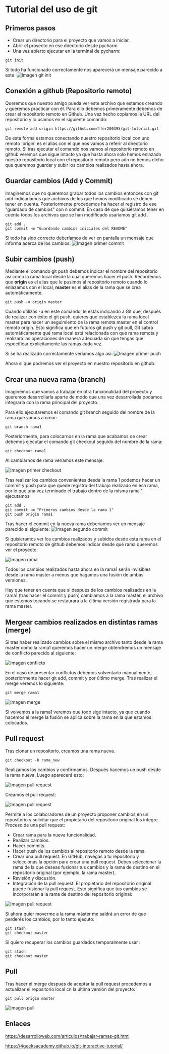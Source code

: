# Tutorial del uso de git

## Primeros pasos
- Crear un directorio para el proyecto que vamos a iniciar.
- Abrir el proyecto en ese directorio desde pycharm
- Una vez abierto ejecutar en la terminal de pycharm:
```
git init
```
Si todo ha funcionado correctamente nos aparecerá un mensaje parecido a este:
![Imagen git init](pics/git_init.png)

## Conexión a github (Repositorio remoto)
Queremos que nuestro amigo pueda ver este archivo que estamos creando y queremos practicar con él.
Para ello debemos primeramente debemos de crear el repositorio remoto en Github. Una vez hecho copiamos la URL del repositorio y lo usamos en el siguiente comando:
```
git remote add origin https://github.com/ffer200395/git-tutorial.git
```
De esta forma estamos conectando nuestro repositorio local con uno remoto 'origin' es el alias con el que nos vamos a referir al directorio remoto.
Si tras ejecutar el comando nos vamos al repositorio remoto en github veremos que sigue intacto ya que hasta ahora solo hemos enlazado nuestro repositorio local con el repositorio remoto pero aún no hemos dicho que queremos guardar y subir los cambios realizados hasta ahora.

## Guardar cambios (Add y Commit)
Imaginemos que no queremos grabar todos los cambios entonces con git add indicaríamos que archivos de los que hemos modificado se deben tener en cuenta.
Posteriormente procedemos ha hacer el registro de ese "guardado de cambios" con n commit. En caso de que quisiéramos tener en cuenta todos los archivos que se han modificado usaríamos git add .

```
git add .
git commit -m "Guardando cambios iniciales del README"
```
Si todo ha sido correcto deberíamos de ver en pantalla un mensaje que informa acerca de los cambios:
![Imagen primer commit](pics/commit1.png)

## Subir cambios (push)
Mediante el comando git push debemos indicar el nombre del repositorio así como la rama local desde la cual queremos hacer el push.
Recordemos que **origin** es el alias que le pusimos al repositorio remoto cuando lo enlazamos con el local, **master** es el alias de la rama que se crea automáticamente.
```
git push -u origin master
```
Cuando utilizas -u en este comando, le estás indicando a Git que, después de realizar con éxito 
el git push, quieres que establezca la rama local master para hacer un seguimiento de la rama
remota master en el control remoto origin. Esto significa que en futuros git push y git pull, 
Git sabrá automáticamente qué rama local está relacionada con qué rama remota y realizará las 
operaciones de manera adecuada sin que tengas que especificar explícitamente las ramas cada vez.

Si se ha realizado correctamente veríamos algo así:
![Imagen primer puch](pics/push.png)

Ahora sí que podremos ver el proyecto en nuestro repositorio en github.

## Crear una nueva rama (branch)
Imaginemos que vamos a trabajar en otra funcionalidad del proyecto y queremos desarrollarla aparte de modo que una vez desarrollada podamos integrarla con la rama principal del proyecto.

Para ello ejecutaremos el comando git branch seguido del nombre de la rama que vamos a crear:
```
git branch rama1
```
Posteriormente, para colocarnos en la rama que acabamos de crear debemos ejecutar el comando git checkout seguido del nombre de la rama:
```
git checkout rama1
```
Al cambiarnos de rama veríamos este mensaje:

![Imagen primer checkout](pics/checkout.png)

Tras realizar los cambios convenientes desde la rama 1 podemos hacer un commit y push para que quede registro del trabajo realizado en esa rama, por lo que una vez terminado el trabajo dentro de la misma rama 1 ejecutamos:
```
git add .
git commit -m "Primeros cambios desde la rama 1"
git push origin rama1
```
Tras hacer el commit en la nueva rama deberíamos ver un mensaje parecido al siguiente:
![Imagen segundo commit](pics/commit2.png)

Si quisieramos ver los cambios realizados y subidos desde esta rama en el repositorio remoto de github debemos indicar desde qué rama queremos ver el proyecto:

![Imagen rama](pics/branch.png)

Todos los cambios realizados hasta ahora en la rama1 serán invisibles desde la rama master a menos que hagamos una fusión de ambas versiones.

Hay que tener en cuenta que si después de los cambios realizados en la rama1 (tras hacer el commit y push) cambiamos a la rama master, el archivo que estemos tocando se restaurará a la última versión registrada para la rama master.

## Mergear cambios realizados en distintas ramas (merge)

Si tras haber realizado cambios sobre el mismo archivo tanto desde la rama master como la rama1 queremos hacer un merge obtendremos un mensaje de conflicto parecido al siguiente:

![Imagen conflicto](pics/conflict.png)

En el caso de presentar conflictos debemos solventarlo manualmente, posteriormente hacer git add, commit y por último merge. Tras realizar el merge veremos lo siguiente:

```
git merge rama1
```
![Imagen merge](pics/merge.png)

Si volvemos a la rama1 veremos que todo sige intacto, ya que cuando hacemos el merge la fusión se aplica sobre la rama en la que estamos colocados.

## Pull request

Tras clonar un repositorio, creamos una rama nueva. 

```
git checkout -b rama_new
```

Realizamos los cambios y confirmamos. Después hacemos un push desde la rama nueva. Luego aparecerá esto:

![Imagen pull request](pics/pull_request.JPG)

Creamos el pull request:

![Imagen pull request](pics/pull_request_1.JPG)

Permite a los colaboradores de un proyecto proponer cambios en un repositorio y solicitar que el propietario del repositorio original los integre. Proceso de una pull request:

- Crear rama para la nueva funcionalidad.
- Realizar cambios.
- Hacer commits.
- Hacer push de los cambios al repositorio remoto desde la rama.
- Crear una pull request: En GitHub, navegas a tu repositorio y seleccionas la opción para crear una pull request. Debes seleccionar la rama de la que deseas fusionar tus cambios y la rama de destino en el repositorio original (por ejemplo, la rama master).
- Revisión y discusión.
- Integración de la pull request: El propietario del repositorio original puede fusionar la pull request. Esto significa que tus cambios se incorporarán a la rama de destino del repositorio original:

![Imagen pull request](pics/pull_request_2.JPG)

Si ahora quier moverme a la rama máster me saldrá un error de que perderés los cambios, por lo tanto ejecuto:

```
git stash
git checkout master
```

Si quiero recuperar los cambios guardados temporalmente usar :

```
git stash
git checkout master
```


## Pull

Tras hacer el merge despues de aceptar la pull request procedemos a actualizar el repositorio local cn la última versión del proyecto:

```
git pull origin master
```

![Imagen pull](pics/pull.png)

## Enlaces
https://desarrolloweb.com/articulos/trabajar-ramas-git.html

https://4geeksacademy.github.io/git-interactive-tutorial/